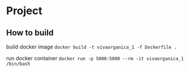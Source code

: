 # Project

## How to build

build docker image
`docker build -t vivaorganica_1 -f Dockerfile .`

run docker container
`docker run -p 5000:5000 --rm -it vivaorganica_1 /bin/bash`

